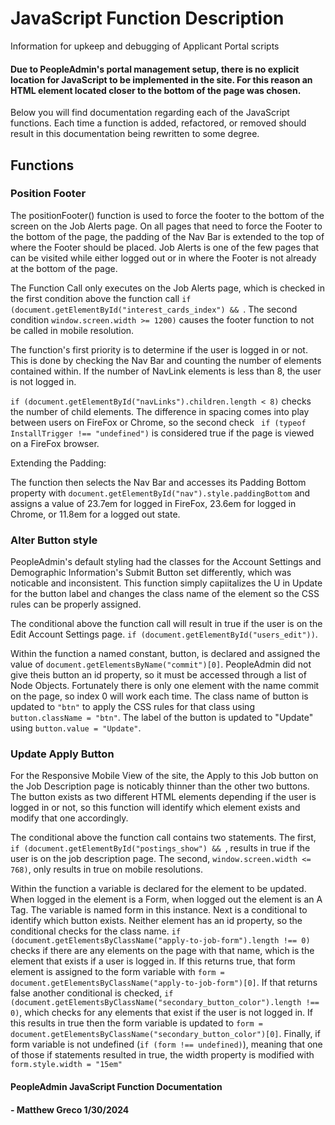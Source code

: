 
# JavaScript Function Description

Information for upkeep and debugging of Applicant Portal scripts

#### Due to PeopleAdmin's portal management setup, there is no explicit location for JavaScript to be implemented in the site. For this reason an HTML element located closer to the bottom of the page was chosen. 

Below you will find documentation regarding each of the JavaScript functions. Each time a function is added, refactored, or removed should result in this documentation being rewritten to some degree.


## Functions

### Position Footer

The positionFooter() function is used to force the footer to the bottom of the screen on the Job Alerts page. On all pages that need to force the Footer to the bottom of the page, the padding of the Nav Bar is extended to the top of where the Footer should be placed. Job Alerts is one of the few pages that can be visited while either logged out or in where the Footer is not already at the bottom of the page.

The Function Call only executes on the Job Alerts page, which is checked in the first condition above the function call `if (document.getElementById("interest_cards_index") && `. The second condition `window.screen.width >= 1200)` causes the footer function to not be called in mobile resolution.

The function's first priority is to determine if the user is logged in or not. This is done by checking the Nav Bar and counting the number of elements contained within. If the number of NavLink elements is less than 8, the user is not logged in. 

`if (document.getElementById("navLinks").children.length < 8)` checks the number of child elements. The difference in spacing comes into play between users on FireFox or Chrome, so the second check ` if (typeof InstallTrigger !== "undefined")` is considered true if the page is viewed on a FireFox browser.

Extending the Padding:

The function then selects the Nav Bar and accesses its Padding Bottom property with `document.getElementById("nav").style.paddingBottom` and assigns a value of 23.7em for logged in FireFox, 23.6em for logged in Chrome, or 11.8em for a logged out state.



### Alter Button style

PeopleAdmin's default styling had the classes for the Account Settings and Demographic Information's Submit Button set differently, which was noticable and inconsistent. This function simply capiitalizes the U in Update for the button label and changes the class name of the element so the CSS rules can be properly assigned.

The conditional above the function call will result in true if the user is on the Edit Account Settings page. `if (document.getElementById("users_edit"))`.

Within the function a named constant, button, is declared and assigned the value of `document.getElementsByName("commit")[0]`. PeopleAdmin did not give theis button an id property, so it must be accessed through a list of Node Objects. Fortunately there is only one element with the name commit on the page, so index 0 will work each time. The class name of button is updated to `"btn"` to apply the CSS rules for that class using `button.className = "btn"`. The label of the button is updated to "Update" using `button.value = "Update"`.

### Update Apply Button

For the Responsive Mobile View of the site, the Apply to this Job button on the Job Description page is noticably thinner than the other two buttons. The button exists as two different HTML elements depending if the user is logged in or not, so this function will identify which element exists and modify that one accordingly.

The conditional above the function call contains two statements. The first, `if (document.getElementById("postings_show") && `, results in true if the user is on the job description page. The second, `window.screen.width <= 768)`, only results in true on mobile resolutions.

Within the function a variable is declared for the element to be updated. When logged in the element is a Form, when logged out the element is an A Tag. The variable is named form in this instance. Next is a conditional to identify which button exists. Neither element has an id property, so the conditional checks for the class name. `if (document.getElementsByClassName("apply-to-job-form").length !== 0)` checks if there are any elements on the page with that name, which is the element that exists if a user is logged in. If this returns true, that form element is assigned to the form variable with `form = document.getElementsByClassName("apply-to-job-form")[0]`. If that returns false another conditional is checked, `if (document.getElementsByClassName("secondary_button_color").length !== 0)`, which checks for any elements that exist if the user is not logged in. If this results in true then the form variable is updated to `form = document.getElementsByClassName("secondary_button_color")[0]`. Finally, if form variable is not undefined (`if (form !== undefined)`), meaning that one of those if statements resulted in true, the width property is modified with `form.style.width = "15em"`

#### PeopleAdmin JavaScript Function Documentation
#### - Matthew Greco 1/30/2024
